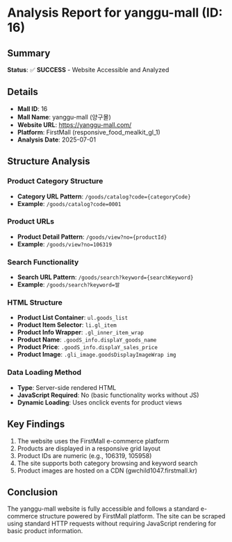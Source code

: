 # Analysis Report for yanggu-mall (ID: 16)

## Summary
**Status**: ✅ **SUCCESS** - Website Accessible and Analyzed

## Details
- **Mall ID**: 16
- **Mall Name**: yanggu-mall (양구몰)
- **Website URL**: https://yanggu-mall.com/
- **Platform**: FirstMall (responsive_food_mealkit_gl_1)
- **Analysis Date**: 2025-07-01

## Structure Analysis

### Product Category Structure
- **Category URL Pattern**: `/goods/catalog?code={categoryCode}`
- **Example**: `/goods/catalog?code=0001`

### Product URLs
- **Product Detail Pattern**: `/goods/view?no={productId}`
- **Example**: `/goods/view?no=106319`

### Search Functionality
- **Search URL Pattern**: `/goods/search?keyword={searchKeyword}`
- **Example**: `/goods/search?keyword=쌀`

### HTML Structure
- **Product List Container**: `ul.goods_list`
- **Product Item Selector**: `li.gl_item`
- **Product Info Wrapper**: `.gl_inner_item_wrap`
- **Product Name**: `.goodS_info.displaY_goods_name`
- **Product Price**: `.goodS_info.displaY_sales_price`
- **Product Image**: `.gli_image.goodsDisplayImageWrap img`

### Data Loading Method
- **Type**: Server-side rendered HTML
- **JavaScript Required**: No (basic functionality works without JS)
- **Dynamic Loading**: Uses onclick events for product views

## Key Findings
1. The website uses the FirstMall e-commerce platform
2. Products are displayed in a responsive grid layout
3. Product IDs are numeric (e.g., 106319, 105958)
4. The site supports both category browsing and keyword search
5. Product images are hosted on a CDN (gwchild1047.firstmall.kr)

## Conclusion
The yanggu-mall website is fully accessible and follows a standard e-commerce structure powered by FirstMall platform. The site can be scraped using standard HTTP requests without requiring JavaScript rendering for basic product information.